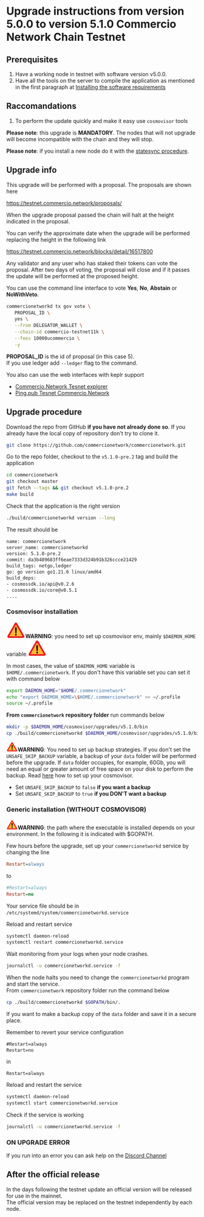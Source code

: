 # Upgrade instructions from version 5.0.0 to version 5.1.0 Commercio Network Chain Testnet

## Prerequisites


1. Have a working node in testnet with software version v5.0.0.
2. Have all the tools on the server to compile the application as mentioned in the first paragraph at [Installing the software requirements](https://docs.commercio.network/nodes/full-node-installation.html#_1-installing-the-software-requirements)


## Raccomandations

1. To perform the update quickly and make it easy use `cosmovisor` tools


**Please note**: this upgrade is **MANDATORY**. The nodes that will not upgrade will become incompatible with the chain and they will stop.

**Please note**: if you install a new node do it with the [statesync procedure](https://docs.commercio.network/nodes/statesync-node-installation.html).

## Upgrade info

This upgrade will be performed with a proposal. The proposals are shown here

https://testnet.commercio.network/proposals/

When the upgrade proposal passed the chain will halt at the height indicated in the proposal.

You can verify the approximate date when the upgrade will be performed replacing the height in the following link

https://testnet.commercio.network/blocks/detail/16517800

Any validator and any user who has staked their tokens can vote the proposal. After two days of voting, the proposal will close and if it passes the update will be performed at the proposed height.

You can use the command line interface to vote **Yes**, **No**, **Abstain** or **NoWithVeto**.

```bash
commercionetworkd tx gov vote \
   PROPOSAL_ID \
   yes \
   --from DELEGATOR_WALLET \
   --chain-id commercio-testnet11k \
   --fees 10000ucommercio \
   -y
```

**PROPOSAL_ID** is the id of proposal (in this case 5).    
If you use ledger add `--ledger` flag to the command.


You also can use the web interfaces with keplr support

- [Commercio.Network Tesnet explorer](https://testnet.commercio.network/proposals/)
- [Ping.pub Tesnet Commercio.Network](https://testnet.ping.pub/commercio.network/gov)


## Upgrade procedure

Download the repo from GitHub **if you have not already done so**. If you already have the local copy of repository don't try to clone it.

```bash
git clone https://github.com/commercionetwork/commercionetwork.git
```

Go to the repo folder, checkout to the `v5.1.0-pre.2` tag and build the application

```bash
cd commercionetwork
git checkout master
git fetch --tags && git checkout v5.1.0-pre.2
make build
```

Check that the application is the right version

```bash
./build/commercionetworkd version --long
```

The result should be

```
name: commercionetwork
server_name: commercionetworkd
version: 5.1.0-pre.2
commit: da3b489683ff6eae7333d324b91b326ccce21429
build_tags: netgo,ledger
go: go version go1.21.6 linux/amd64
build_deps:
- cosmossdk.io/api@v0.2.6
- cosmossdk.io/core@v0.5.1
....
```


### Cosmovisor installation



<img src="../img/attetion.png" width="50">**WARNING**: you need to set up cosmovisor env, mainly `$DAEMON_HOME` variable.<img src="../img/attetion.png" width="50">

In most cases, the value of `$DAEMON_HOME` variable is `$HOME/.commercionetwork`. If you don't have this variable set you can set it with command below

```bash
export DAEMON_HOME="$HOME/.commercionetwork"
echo "export DAEMON_HOME=\$HOME/.commercionetwork" >> ~/.profile
source ~/.profile
```

**From `commercionetwork` repository folder** run commands below


```bash
mkdir -p $DAEMON_HOME/cosmovisor/upgrades/v5.1.0/bin
cp ./build/commercionetworkd $DAEMON_HOME/cosmovisor/upgrades/v5.1.0/bin/.
```

**<img src="../img/attetion.png" width="30">WARNING**: You need to set up backup strategies. If you don't set the `UNSAFE_SKIP_BACKUP` variable, a backup of your `data` folder will be performed before the upgrade. If `data` folder occupies, for example, 60Gb, you will need an equal or greater amount of free space on your disk to perform the backup. Read [here](./setup_cosmovisor.md) how to set up your cosmovisor.   

- Set `UNSAFE_SKIP_BACKUP` to `false` **if you want a backup**
- Set `UNSAFE_SKIP_BACKUP` to `true` **if you DON'T want a backup**


### Generic installation (**WITHOUT COSMOVISOR**)


**<img src="../img/attetion.png" width="30">WARNING**: the path where the executable is installed depends on your environment. In the following it is indicated with $GOPATH.

Few hours before the upgrade, set up your `commercionetworkd` service by changing the line

```ini
Restart=always
```
to
```ini
#Restart=always
Restart=no
```

Your service file should be in `/etc/systemd/system/commercionetworkd.service`

Reload and restart service
```bash
systemctl daemon-reload
systemctl restart commercionetworkd.service
```

Wait monitoring from your logs when your node crashes.

```bash
journalctl -u commercionetworkd.service -f
```

When the node halts you need to change the `commercionetworkd` program and start the service.     
From `commercionetwork` repository folder run the command below

```bash
cp ./build/commercionetworkd $GOPATH/bin/.
```

If you want to make a backup copy of the `data` folder and save it in a secure place.  

Remember to revert your service configuration

```
#Restart=always
Restart=no
```
in
```
Restart=always
```


Reload and restart the service

```bash
systemctl daemon-reload
systemctl start commercionetworkd.service
```

Check if the service is working

```bash
journalctl -u commercionetworkd.service -f
```

### ON UPGRADE ERROR 

If you run into an error you can ask help on the [Discord Channel](https://discord.com/channels/973149882032468029/973163682030833685)

## After the official release

In the days following the testnet update an official version will be released for use in the mainnet.   
The official version may be replaced on the testnet independently by each node.     


